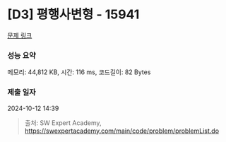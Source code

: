 # [D3] 평행사변형 - 15941 

[문제 링크](https://swexpertacademy.com/main/code/problem/problemDetail.do?contestProbId=AYVgOZEKOpcDFAQK) 

### 성능 요약

메모리: 44,812 KB, 시간: 116 ms, 코드길이: 82 Bytes

### 제출 일자

2024-10-12 14:39



> 출처: SW Expert Academy, https://swexpertacademy.com/main/code/problem/problemList.do